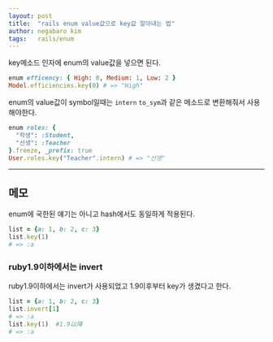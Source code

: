 ```yaml
---
layout: post
title:  "rails enum value값으로 key값 알아내는 법"
author: negabaro kim
tags:	rails/enum
---
```



key메소드 인자에 enum의 value값을 넣으면 된다.

```ruby
enum efficency: { High: 0, Medium: 1, Low: 2 }
Model.efficiencies.key(0) # => "High"
```

enum의 value값이 symbol일때는 `intern` `to_sym`과 같은 메소드로 변환해줘서 사용해야한다.

```ruby
enum roles: {
  "학생": :Student,
  "선생": :Teacher
}.freeze, _prefix: true
User.roles.key("Teacher".intern) # => "선생"
```

---

## 메모

enum에 국한된 얘기는 아니고 hash에서도 동일하게 적용된다.

```ruby
list = {a: 1, b: 2, c: 3}
list.key(1)
# => :a
```


### ruby1.9이하에서는 invert

ruby1.9이하에서는 invert가 사용되었고 1.9이후부터 key가 생겼다고 한다.

```ruby
list = {a: 1, b: 2, c: 3}
list.invert[1]
# => :a
list.key(1)  #1.9以降
# => :a
```
